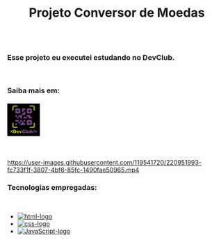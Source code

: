 <h1 align="center">Projeto Conversor de Moedas</h1>
<br>
<br>
<h3>Esse projeto eu executei estudando no DevClub.</h3>
<br>
<h3>Saiba mais em:<br><br><a href="https://plataforma.devclub.com.br/"><img src="https://github.com/danvitmac/Easy-Shopping/blob/master/assets/logo-DevClub.jpeg?raw=true" alt="logo-devclub" width="75px"></a></h3>
<br>


https://user-images.githubusercontent.com/119541720/220951993-fc733f1f-3807-4bf6-85fc-1490fae50965.mp4



<h3>Tecnologias empregadas:</h3>
<br>

- <a href="https://pt.wikipedia.org/wiki/HTML" target="_blank"><img src="https://img.shields.io/badge/HTML5-E34F26?style=for-the-badge&logo=html5&logoColor=white" 
alt="html-logo"></a>
- <a href="https://pt.wikipedia.org/wiki/CSS3" target="_blank"><img src="https://img.shields.io/badge/CSS3-1572B6?style=for-the-badge&logo=css3&logoColor=white" 
alt="css-logo"></a>
- <a href="https://pt.wikipedia.org/wiki/JavaScript" target="_blank"><img src="https://img.shields.io/badge/JavaScript-323330?style=for-the-badge&logo=javascript&logoColor=F7DF1E" alt="JavaScript-logo"></a>
